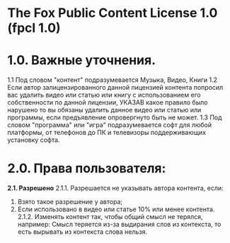 # The Fox Public Content License 1.0 (fpcl 1.0)
# 1.0. Важные уточнения.

1.1 Под словом "контент" подразумевается Музыка, Видео, Книги
1.2 Если автор залицензированного данной лицензией контента попросил вас удалить видео или статью или книгу с использованием его собственности по данной лицензии, УКАЗАВ какое правило было нарушено
то вы обязаны удалить данное видео или статью или программы, если предъявление опровергнуто быть не может.
1.3 Под словом "программа" или "игра" подразумевается софт для любой платформы, от телефонов до ПК и телевизоры поддерживающих установку софта.

# 2.0. Права пользователя:
**2.1. Разрешено**
2.1.1. Разрешается не указывать автора контента, если:
1. Взято такое разрешение у автора;
2. Если использовано в видео или статье 10% или менее контента.
2.1.2. Изменять контент так, чтобы общий смысл не терялся, например:
Смысл теряется из-за выдирания слов из контекста, то есть вырывать из контекста слова нельзя.

